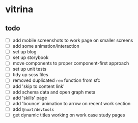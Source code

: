 # vitrina

## todo
- [ ] add mobile screenshots to work page on smaller screens
- [ ] add some animation/interaction
- [ ] set up blog
- [ ] set up storybook
- [ ] move components to proper component-first approach
- [ ] set up unit tests
- [ ] tidy up scss files
- [ ] removed duplicated `rem` function from sfc
- [ ] add 'skip to content link'
- [ ] add schema data and open graph meta
- [ ] add 'skills' page
- [ ] add 'bounce' animation to arrow on recent work section
- [ ] add `@nuxt/devtools`
- [ ] get dynamic titles working on work case study pages
